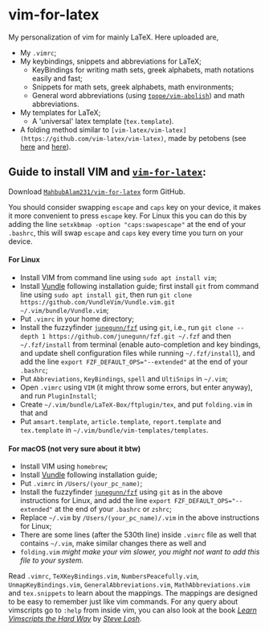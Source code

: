 # vim-for-latex

My personalization of vim for mainly LaTeX.
Here uploaded are,
- My `.vimrc`;
- My keybindings, snippets and abbreviations for LaTeX;
  - KeyBindings for writing math sets, greek alphabets, math notations easily and fast;
  - Snippets for math sets, greek alphabets, math environments;
  - General word abbreviations (using [`tpope/vim-abolish`](https://github.com/tpope/vim-abolish)) and math abbreviations.
- My templates for LaTeX;
  - A 'universal' latex template (`tex.template`).
- A folding method similar to  `[vim-latex/vim-latex](https://github.com/vim-latex/vim-latex)`, made by petobens (see [here](https://tex.stackexchange.com/a/130826/154271) and [here](https://github.com/petobens/dotfiles/blob/master/vim/ftplugin/tex/folding.vim)).

## Guide to install VIM and [`vim-for-latex`](https://github.com/MahbubAlam231/vim-for-latex):

Download [`MahbubAlam231/vim-for-latex`](https://github.com/MahbubAlam231/vim-for-latex) form GitHub.

You should consider swapping `escape` and `caps` key on your device, it makes it more convenient to press `escape` key. For Linux this you can do this by adding the line `setxkbmap -option "caps:swapescape"` at the end of your `.bashrc`, this will swap `escape` and `caps` key every time you turn on your device.

#### For Linux

- Install VIM from command line using `sudo apt install vim`;
- Install [Vundle](https://github.com/VundleVim/Vundle.vim) following installation guide; first install `git` from command line using `sudo apt install git`, then run `git clone https://github.com/VundleVim/Vundle.vim.git ~/.vim/bundle/Vundle.vim`;
- Put `.vimrc` in your home directory;
- Install the fuzzyfinder [`junegunn/fzf`](https://github.com/junegunn/fzf#upgrading-fzf) using `git`, i.e., run `git clone --depth 1 https://github.com/junegunn/fzf.git ~/.fzf` and then `~/.fzf/install` from terminal (enable auto-completion and key bindings, and update shell configuration files while running `~/.fzf/install`), and add the line `export FZF_DEFAULT_OPS="--extended"` at the end of your `.bashrc`;
- Put `Abbreviations`, `KeyBindings`, `spell` and `UltiSnips` in `~/.vim`;
- Open `.vimrc` using `VIM` (it might throw some errors, but enter anyway), and run `PluginInstall`;
- Create `~/.vim/bundle/LaTeX-Box/ftplugin/tex`, and put `folding.vim` in that and
- Put `amsart.template`, `article.template`, `report.template` and `tex.template` in `~/.vim/bundle/vim-templates/templates`.

#### For macOS (not very sure about it btw)

- Install VIM using `homebrew`;
- Install [Vundle](https://github.com/VundleVim/Vundle.vim) following installation guide;
- Put `.vimrc` in `/Users/(your_pc_name)`;
- Install the fuzzyfinder [`junegunn/fzf`](https://github.com/junegunn/fzf#upgrading-fzf) using `git` as in the above instructions for Linux, and add the line `export FZF_DEFAULT_OPS="--extended"` at the end of your `.bashrc` or `zshrc`;
- Replace `~/.vim` by `/Users/(your_pc_name)/.vim` in the above instructions for Linux;
- There are some lines (after the 530th line) inside `.vimrc` file as well that contains `~/.vim`, make similar changes there as well and
- `folding.vim` _might make your vim slower, you might not want to add this file to your system._

Read `.vimrc`, `TeXKeyBindings.vim`, `NumbersPeacefully.vim`, `UnmapKeyBindings.vim`, `GeneralAbbreviations.vim`, `MathAbbreviations.vim` and `tex.snippets` to learn about the mappings.
The mappings are designed to be easy to remember just like vim commands.
For any query about vimscripts go to `:help` from inside vim, you can also look at the book [_Learn Vimscripts the Hard Way_](http://learnvimscriptthehardway.stevelosh.com/) by [_Steve Losh_](http://stevelosh.com/).

